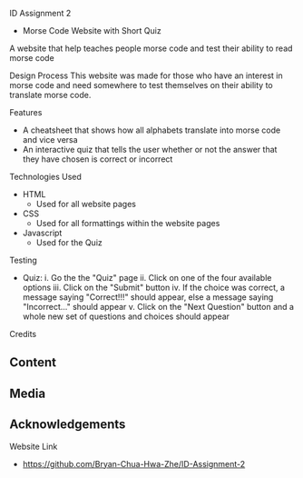 ID Assignment 2
- Morse Code Website with Short Quiz

A website that help teaches people morse code and test their ability to read morse code

Design Process
This website was made for those who have an interest in morse code and need somewhere to test themselves on their ability to translate morse code.

Features
- A cheatsheet that shows how all alphabets translate into morse code and vice versa
- An interactive quiz that tells the user whether or not the answer that they have chosen is correct or incorrect

Technologies Used
- HTML
    - Used for all website pages
- CSS
    - Used for all formattings within the website pages
- Javascript
    - Used for the Quiz

Testing
- Quiz:
    i. Go the the "Quiz" page
    ii. Click on one of the four available options
    iii. Click on the "Submit" button
    iv. If the choice was correct, a message saying "Correct!!!" should appear, else a message saying "Incorrect..." should appear
    v. Click on the "Next Question" button and a whole new set of questions and choices should appear

Credits

Content
- 
Media
- 
Acknowledgements
- 
Website Link
- https://github.com/Bryan-Chua-Hwa-Zhe/ID-Assignment-2